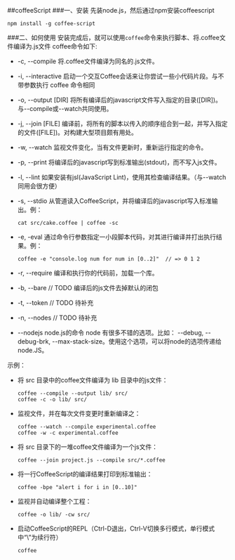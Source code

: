 ##coffeeScript
###一、安装
先装node.js，然后通过npm安装coffeescript
    
    npm install -g coffee-script

###二、如何使用
安装完成后，就可以使用<code>coffee</code>命令来执行脚本、将.coffee文件编译为.js文件
coffee命令如下:

  * -c, --compile   将.coffee文件编译为同名的.js文件。
  * -i, --interactive    启动一个交互Coffee会话来让你尝试一些小代码片段。与不带参数执行 coffee 命令相同
  * -o, --output [DIR]  将所有编译后的javascript文件写入指定的目录([DIR])。与--compile或--watch共同使用。
  * -j, --join [FILE]    编译前，将所有的脚本以传入的顺序组合到一起，并写入指定的文件([FILE])。对构建大型项目颇有用处。
  * -w, --watch    监视文件变化，当有文件更新时，重新运行指定的命令。
  * -p, --print    将编译后的javascript写到标准输出(stdout)，而不写入js文件。
  * -l, --lint    如果安装有jsl(JavaScript Lint)，使用其检查编译结果。（与--watch同用会很方便）
  * -s, --stdio    从管道读入CoffeeScript，并将编译后的javascript写入标准输出。例：
  
        cat src/cake.coffee | coffee -sc

  * -e, -eval    通过命令行参数指定一小段脚本代码，对其进行编译并打出执行结果。例：

        coffee -e "console.log num for num in [0..2]"  // => 0 1 2

  * -r, --require  编译和执行你的代码前，加载一个库。
  * -b, --bare  // TODO 编译后的js文件去掉默认的闭包
  * -t, --token  // TODO 待补充
  * -n, --nodes  // TODO 待补充
  * --nodejs  node.js的命令 node 有很多不错的选项。比如： --debug, --debug-brk, --max-stack-size。使用这个选项，可以将node的选项传递给node.JS。

示例：
  * 将 src 目录中的coffee文件编译为 lib 目录中的js文件：
    
        coffee --compile --output lib/ src/
        coffee -c -o lib/ src/

  * 监视文件，并在每次文件变更时重新编译之：
  
        coffee --watch --compile experimental.coffee
        coffee -w -c experimental.coffee

  * 将 src 目录下的一堆coffee文件编译为一个js文件：
  
        coffee --join project.js --compile src/*.coffee

  * 将一行CoffeeScript的编译结果打印到标准输出：
  
        coffee -bpe "alert i for i in [0..10]"

  * 监视并自动编译整个工程：

        coffee -o lib/ -cw src/

  * 启动CoffeeScript的REPL（Ctrl-D退出，Ctrl-V切换多行模式，单行模式中“\”为续行符）
  
        coffee


